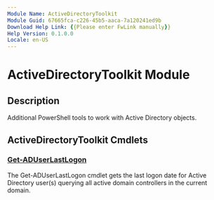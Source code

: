 ```yaml
---
Module Name: ActiveDirectoryToolkit
Module Guid: 67665fca-c226-45b5-aaca-7a120241ed9b
Download Help Link: {{Please enter FwLink manually}}
Help Version: 0.1.0.0
Locale: en-US
---
```


# ActiveDirectoryToolkit Module
## Description
Additional PowerShell tools to work with Active Directory objects.

## ActiveDirectoryToolkit Cmdlets
### [Get-ADUserLastLogon](Get-ADUserLastLogon.md)
The Get-ADUserLastLogon cmdlet gets the last logon date for Active Directory user(s) querying all active domain controllers in the current domain.

